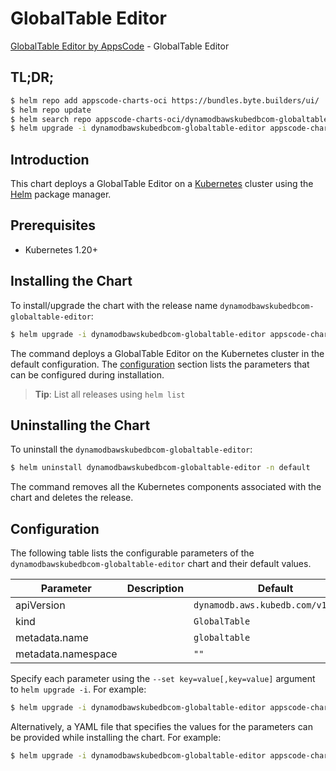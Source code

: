 # GlobalTable Editor

[GlobalTable Editor by AppsCode](https://appscode.com) - GlobalTable Editor

## TL;DR;

```bash
$ helm repo add appscode-charts-oci https://bundles.byte.builders/ui/
$ helm repo update
$ helm search repo appscode-charts-oci/dynamodbawskubedbcom-globaltable-editor --version=v0.7.0
$ helm upgrade -i dynamodbawskubedbcom-globaltable-editor appscode-charts-oci/dynamodbawskubedbcom-globaltable-editor -n default --create-namespace --version=v0.7.0
```

## Introduction

This chart deploys a GlobalTable Editor on a [Kubernetes](http://kubernetes.io) cluster using the [Helm](https://helm.sh) package manager.

## Prerequisites

- Kubernetes 1.20+

## Installing the Chart

To install/upgrade the chart with the release name `dynamodbawskubedbcom-globaltable-editor`:

```bash
$ helm upgrade -i dynamodbawskubedbcom-globaltable-editor appscode-charts-oci/dynamodbawskubedbcom-globaltable-editor -n default --create-namespace --version=v0.7.0
```

The command deploys a GlobalTable Editor on the Kubernetes cluster in the default configuration. The [configuration](#configuration) section lists the parameters that can be configured during installation.

> **Tip**: List all releases using `helm list`

## Uninstalling the Chart

To uninstall the `dynamodbawskubedbcom-globaltable-editor`:

```bash
$ helm uninstall dynamodbawskubedbcom-globaltable-editor -n default
```

The command removes all the Kubernetes components associated with the chart and deletes the release.

## Configuration

The following table lists the configurable parameters of the `dynamodbawskubedbcom-globaltable-editor` chart and their default values.

|     Parameter      | Description |                    Default                    |
|--------------------|-------------|-----------------------------------------------|
| apiVersion         |             | <code>dynamodb.aws.kubedb.com/v1alpha1</code> |
| kind               |             | <code>GlobalTable</code>                      |
| metadata.name      |             | <code>globaltable</code>                      |
| metadata.namespace |             | <code>""</code>                               |


Specify each parameter using the `--set key=value[,key=value]` argument to `helm upgrade -i`. For example:

```bash
$ helm upgrade -i dynamodbawskubedbcom-globaltable-editor appscode-charts-oci/dynamodbawskubedbcom-globaltable-editor -n default --create-namespace --version=v0.7.0 --set apiVersion=dynamodb.aws.kubedb.com/v1alpha1
```

Alternatively, a YAML file that specifies the values for the parameters can be provided while
installing the chart. For example:

```bash
$ helm upgrade -i dynamodbawskubedbcom-globaltable-editor appscode-charts-oci/dynamodbawskubedbcom-globaltable-editor -n default --create-namespace --version=v0.7.0 --values values.yaml
```
